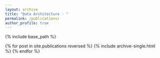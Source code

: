 ```yaml
---
layout: archive
title: "Data Architecture - "
permalink: /publications/
author_profile: true
---
```


{% include base_path %}

{% for post in site.publications reversed %}
  {% include archive-single.html %}
{% endfor %}
